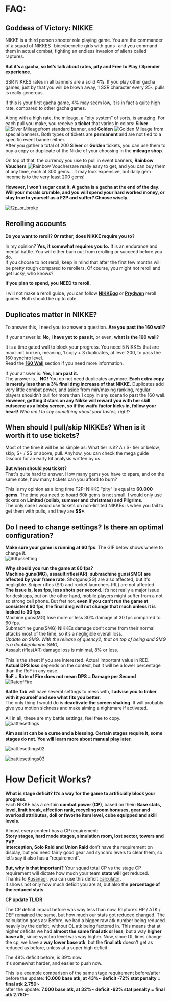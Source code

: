 # **FAQ:**

## **Goddess of Victory: NIKKE**

NIKKE is a third person shooter role playing game. You are the commander of a squad of NIKKES \-biocybernetic girls with guns- and you command them in actual combat, fighting an endless invasion of aliens called raptures.

**But it’s a gacha, so let’s talk about rates, pity and Free to Play / Spender experience**. 

SSR NIKKES rates in all banners are a solid **4%**. If you play other gacha games, just by that you will be blown away, 1 SSR character every 25\~ pulls is really generous.

If this is your first gacha game, 4% may seem low, it is in fact a quite high rate, compared to other gacha games. 

Along with a high rate, the mileage, a “pity system” of sorts, is amazing. For each pull you make, you receive a **ticket** that varies in colors: **Silver** ![Silver Mileage](media/silvermileage.png ':size=50')from standard banner, and **Golden** ![Golden Mileage](media/goldenmileage.png ':size=50') from special banners. Both types of tickets are **permanent** and are not tied to a specific event banner either.   
After you gather a total of 200 **Silver** or **Golden** tickets, you can use them to buy a copy or duplicate of the Nikke of your choosing in the **mileage shop**.

On top of that, the currency you use to pull in event banners, **Rainbow Vouchers** ![Rainbow Vouchers](media/rainbowvoucher.png ':size=50')are really easy to get, and you can buy them at any time, each at 300 gems… it may look expensive, but daily gem income is to the very least 200 gems! 

**However, I won’t sugar coat it. A gacha is a gacha at the end of the day. Will your morals crumble, and you will spend your hard worked money, or stay true to yourself as a F2P and suffer? Choose wisely.**

![f2p_or_broke](media/f2p_or_broke.png)

## **Rerolling accounts**

**Do you want to reroll? Or rather, does NIKKE require you to?** 

In my opinion? **Yes, it somewhat requires you to.** It is an endurance and mental battle. You will either burn out from rerolling or succeed before you do.   
If you choose to not reroll, keep in mind that after the first few months will be pretty rough compared to rerollers. Of course, you might not reroll and get lucky, who knows?

**If you plan to spend, you NEED to reroll.**

I will not make a reroll guide, you can follow [**NIKKEgg**](https://nikke.gg/reroll-guide/) or [**Prydwen**](https://www.prydwen.gg/nikke/guides/reroll/) reroll guides. Both should be up to date.

## **Duplicates matter in NIKKE?** 

To answer this, I need you to answer a question. **Are you past the 160 wall?**

If your answer is: **No, I have yet to pass it,** or even, **what is the 160 wall**? 

It is a time gated wall to block your progress. You need 5 NIKKEs that are max limit broken, meaning, 1 copy \+ 3 duplicates, at level 200, to pass the 160 synchro level.  
Read the [**160 Wall**](gamecontent.md#_160-Wall) section if you need more information.

If your answer is: **Yes, I am past it.**   
The answer is… **NO!** You do not need duplicates anymore. **Each extra copy is merely less than a 3% final dmg increase of that NIKKE.** Duplicates add very little combat power, and aside from min/maxing ranking, regular players shouldn’t pull for more than 1 copy in any scenario past the 160 wall.  
**However, getting 3 stars on any Nikke will reward you with her skill cutscene as a lobby screen, so if the waifu factor kicks in, follow your heart!** *Who am I to say something about your tastes, right?*

## **When should I pull/skip NIKKEs? When is it worth it to use tickets?**

Most of the time it will be as simple as: What tier is it? A / S- tier or below, skip; S+ / SS or above, pull. Anyhow, you can check the mega guide Discord for an early kit analysis written by us.

**But when should you ticket?**   
That's quite hard to answer. How many gems you have to spare, and on the same note, how many tickets can you afford to burn?

This is my opinion as a long time F2P: NIKKE “pity” is equal to **60.000 gems**. The time you need to hoard 60k gems is not small. I would only use tickets on **Limited (collab, summer and christmas) and Pilgrims.**   
The only case I would use tickets on non-limited NIKKEs is when you fail to get them with pulls, and they are **SS+**.

## **Do I need to change settings? Is there an optimal configuration?**

**Make sure your game is running at 60 fps**. The GIF below shows where to change it.   
![60fpssetting](media/60fpssetting.gif)

**Why should you run the game at 60 fps?**  
**Machine guns(MG)**, **assault rifles(AR)**, **submachine guns(SMG)** **are affected by your frame rate**. Shotguns(SG) are also affected, but it's negligible. Sniper rifles (SR) and rocket launchers (RL) are not affected.  
**The issue is, less fps, less shots per second**. It’s not really a major issue for desktops, but on the other hand, mobile players  might suffer from a not so strong cell phone. But fret not, **even if you** **can’t run the game at consistent 60 fps, the final dmg will not change that much unless it is locked to 30 fps**.   
Machine guns(MG) lose more or less 30% damage at 30 fps compared to 60 fps.   
Submachine guns(SMG) NIKKEs damage don’t come from their normal attacks most of the time, so it’s a negligible overall loss.   
*Update on SMG. With the release of quency2, that on top of being and SMG is a double/akimbo SMG,*   
Assault rifles(AR) damage loss is minimal, 8% or less.

This is the sheet if you are interested. Actual important value in RED.   
**Actual DPS loss** depends on the context, but it will be a lower percentage than the RoF in any case.  
**RoF \= Rate of Fire does not mean** **DPS \= Damage per Second**  
![RateofFire](media/rateoffire.png)

**Battle Tab** will have several settings to mess with, **I advise you to tinker with it yourself and see what fits you better.**   
The only thing I would do is **deactivate the screen shaking**. It will probably give you motion sickness and make aiming a nightmare if activated.

All in all, these are my battle settings, feel free to copy.  
![battlesettings](media/battlesettings01.png ':size=300')

**Aim assist can be a curse and a blessing. Certain stages require it, some stages do not. You will learn more about manual play later.**

![battlesettings02](media/battlesettings02.png ':size=300')

![battlesettings03](media/battlesettings03.png ':size=300')

# **How Deficit Works?**

**What is stage deficit?** 
**It’s a way for the game to artificially block your progress.**  
Each NIKKE has a certain **combat power (CP)**, based on their: **Base stats, level, limit break, affection rank, recycling room bonuses, gear and overload attributes, doll or favorite item level, cube equipped and skill levels.** 

Almost every content has a CP requirement:  
**Story stages, hard mode stages, simulation room, lost sector, towers and PVP.**   
**Interception, Solo Raid and Union Raid** don’t have the requirement on display, but you need fairly good gear and synchro levels to clear them, so let’s say it also has a “requirement”. 

**But, why is that important?** Your squad total CP vs the stage CP requirement will dictate how much your team **stats will** get reduced.   
Thanks to [Kusanagi](https://www.twitch.tv/whykusanagi), you can use this deficit [calculator](https://lootandwaifus.com/guides/nikke-cp-deficit-calculator/).   
It shows not only how much deficit you are at, but also the **percentage of the reduced stats**.

**CP update TL/DR**

The CP deficit impact before was way less than now. Rapture’s HP / ATK / DEF remained the same, but how much our stats got reduced changed. The calculation goes as: Before, we had a bigger raw atk number being reduced heavily by the deficit, without OL atk being factored in. This means that at higher deficits we had **almost the same final atk or less**, but a way **higher base atk**, since synchro level was way higher. Now, since OL lines change the cp, we have a **way lower base atk**, but the **final atk** doesn't get as reduced as before, unless at a super high deficit.

The 48% deficit before, is 39% now.   
It's somewhat harder, and easier to push now. 

This is a example comparison of the same stage requirement before/after  
before the update: **10.000 base atk, at 43%\~ deficit \-72% stat penalty \=** **final atk 2.750\~**   
after the update: **7.000 base atk, at 32%\~ deficit \-62% stat penalty \=** **final atk 2.750\~**